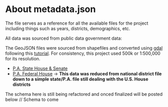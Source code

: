 # About metadata.json

The file serves as a reference for all the available files for the project including things such as years, districts, demographics, etc.

All data was sourced from public data government data:

The GeoJSON files were sourced from shapefiles and converted using [gdal](http://www.gdal.org/) following this [tutorial](http://ben.balter.com/2013/06/26/how-to-convert-shapefiles-to-geojson-for-use-on-github/). For consistency, this project used 500k or 1:500,000 for its resolution.

- [P.A. State House & Senate](https://www.census.gov/geo/maps-data/data/cbf/cbf_sld.html)
- [P.A. Federal House](https://www.census.gov/geo/maps-data/data/cbf/cbf_cds.html) -> __This data was reduced from national district file down to a simple state/P.A. file still dealing with the U.S. House districts__


The schema here is still being refactored and onced finalized will be posted below
    // Schema to come